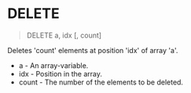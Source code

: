 # DELETE

> DELETE a, idx [, count]

Deletes 'count' elements at position 'idx' of array 'a'.


* a - An array-variable.
* idx - Position in the array.
* count - The number of the elements to be deleted.


